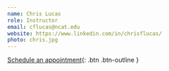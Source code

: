 ```yaml
---
name: Chris Lucas
role: Instructor
email: cflucas@ncat.edu
website: https://www.linkedin.com/in/chrisflucas/
photo: chris.jpg
---
```


[Schedule an appointment](https://calendly.com/cflucas-ncat/office-hours-1-1){: .btn .btn-outline }
